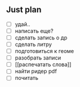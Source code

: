 ## Just plan
- [ ] удай..
- [ ] написать еще?
- [ ] сделать запись о др
- [ ] сделать литру
- [ ] подготовиться к геоме
- [ ] разобрать записи
- [ ] [[распечатать слова]]
- [ ] найти ридер pdf
- [ ] почитать

